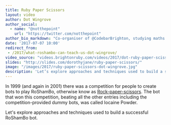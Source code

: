 ```yaml
---
title: Ruby Paper Scissors
layout: video
author: Dot Wingrove
author_social:
  - name: "@notthepoint"
    url: "https://twitter.com/notthepoint"
author_bio_markdown: "Co-organiser of @CodebarBrighton, studying maths with @OpenUniversity, humum to @morty_macgrove"
date: '2017-07-07 10:00'
redirect_from:
 - /2017/what-roshambo-can-teach-us-dot-wingrove/
video_source: "videos.brightonruby.com/videos/2017/dot-ruby-paper-scissors.mp4"
slides: "http://slides.com/dorothyjane/ruby-paper-scissors/"
image: "/images/2017/ruby-paper-scissors-dot-wingrove.jpg"
description: 'Let’s explore approaches and techniques used to build a successful RoShamBo bot.'
---
```


In 1999 (and again in 2001) there was a competition for people to create bots to play RoShamBo, otherwise know as [Rock-paper-scissors](https://en.wikipedia.org/wiki/Rock–paper–scissors). The bot that won this competition, beating all the other entries including the competition-provided dummy bots, was called Iocaine Powder.

Let's explore approaches and techniques used to build a successful RoShamBo bot.
